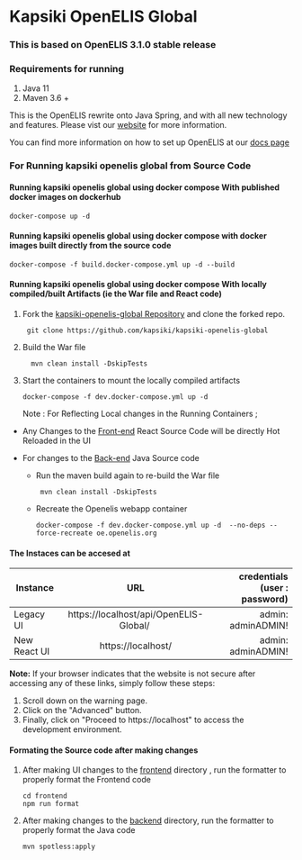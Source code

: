 # Kapsiki OpenELIS Global

### This is based on OpenELIS 3.1.0  stable release

### Requirements for running
1. Java 11
2. Maven 3.6 +

This is the OpenELIS rewrite onto Java Spring, and with all new technology and
features. Please vist our [website](http://www.openelis-global.org/) for more
information.

You can find more information on how to set up OpenELIS at our
[docs page](http://docs.openelis-global.org/)

### For Running kapsiki openelis global from Source Code

#### Running kapsiki openelis global using docker compose With published docker images on dockerhub

    docker-compose up -d

#### Running kapsiki openelis global using docker compose with docker images built directly from the source code

    docker-compose -f build.docker-compose.yml up -d --build

#### Running kapsiki openelis global using docker compose With locally compiled/built Artifacts (ie the War file and React code)

1.  Fork the
    [kapsiki-openelis-global Repository](https://github.com/kapsiki/kapsiki-openelis-global)
    and clone the forked repo.

         git clone https://github.com/kapsiki/kapsiki-openelis-global

1.  Build the War file

          mvn clean install -DskipTests

1.  Start the containers to mount the locally compiled artifacts

        docker-compose -f dev.docker-compose.yml up -d

    Note : For Reflecting Local changes in the Running Containers ;

- Any Changes to the [Front-end](./frontend/) React Source Code will be directly
  Hot Reloaded in the UI
- For changes to the [Back-end](./src/) Java Source code

  - Run the maven build again to re-build the War file

         mvn clean install -DskipTests

  - Recreate the Openelis webapp container

        docker-compose -f dev.docker-compose.yml up -d  --no-deps --force-recreate oe.openelis.org

#### The Instaces can be accesed at

| Instance     |                   URL                   | credentials (user : password) |
| ------------ | :-------------------------------------: | ----------------------------: |
| Legacy UI    | https://localhost/api/OpenELIS-Global/  |            admin: adminADMIN! |
| New React UI |           https://localhost/            |            admin: adminADMIN! |

**Note:** If your browser indicates that the website is not secure after
accessing any of these links, simply follow these steps:

1. Scroll down on the warning page.
2. Click on the "Advanced" button.
3. Finally, click on "Proceed to https://localhost" to access the development
   environment.

#### Formating the Source code after making changes

1.  After making UI changes to the [frontend](./frontend/) directory , run the
    formatter to properly format the Frontend code

        cd frontend
        npm run format

2.  After making changes to the [backend](./src/) directory, run the formatter
    to properly format the Java code

        mvn spotless:apply
